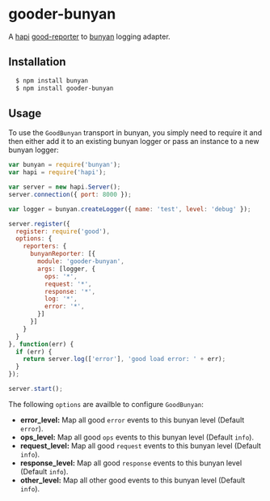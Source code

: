 # gooder-bunyan

A [hapi][0] [good-reporter][1] to [bunyan][2] logging adapter.

## Installation

``` bash
  $ npm install bunyan
  $ npm install gooder-bunyan
```

## Usage

To use the `GoodBunyan` transport in bunyan, you simply need to require it and
then either add it to an existing bunyan logger or pass an instance to a new
bunyan logger:

``` js
var bunyan = require('bunyan');
var hapi = require('hapi');

var server = new hapi.Server();
server.connection({ port: 8000 });

var logger = bunyan.createLogger({ name: 'test', level: 'debug' });

server.register({
  register: require('good'),
  options: {
    reporters: {
      bunyanReporter: [{
        module: 'gooder-bunyan',
        args: [logger, {
          ops: '*',
          request: '*',
          response: '*',
          log: '*',
          error: '*',
        }]
      }]
    }
  }
}, function(err) {
  if (err) {
    return server.log(['error'], 'good load error: ' + err);
  }
});

server.start();
```

The following `options` are availble to configure `GoodBunyan`:

* __error_level:__ Map all good `error` events to this bunyan level (Default `error`).
* __ops_level:__ Map all good `ops` events to this bunyan level (Default `info`).
* __request_level:__ Map all good `request` events to this bunyan level (Default `info`).
* __response_level:__ Map all good `response` events to this bunyan level (Default `info`).
* __other_level:__ Map all other good events to this bunyan level (Default `info`).

[0]: http://hapijs.com
[1]: https://github.com/hapijs/good-reporter
[2]: https://github.com/trentm/node-bunyan
